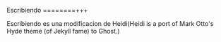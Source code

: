 Escribiendo
========+++

Escribiendo es una modificacion de Heidi(Heidi is a port of Mark Otto's Hyde theme (of Jekyll fame) to Ghost.)